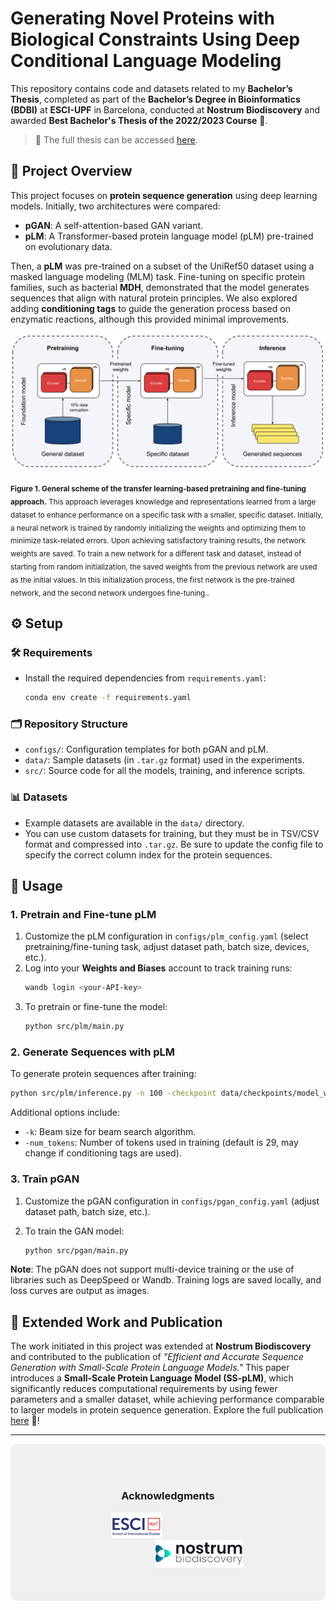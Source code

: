 # Generating Novel Proteins with Biological Constraints Using Deep Conditional Language Modeling

This repository contains code and datasets related to my **Bachelor’s Thesis**, completed as part of the **Bachelor’s Degree in Bioinformatics (BDBI)** at **ESCI-UPF** in Barcelona, conducted at **Nostrum Biodiscovery** and awarded **Best Bachelor's Thesis of the 2022/2023 Course** 🏅. 

> 🔗 The full thesis can be accessed [here](http://hdl.handle.net/10230/59921).



## 🌟 Project Overview

This project focuses on **protein sequence generation** using deep learning models. Initially, two architectures were compared:

- **pGAN**: A self-attention-based GAN variant.
- **pLM**: A Transformer-based protein language model (pLM) pre-trained on evolutionary data.

Then, a **pLM** was pre-trained on a subset of the UniRef50 dataset using a masked language modeling (MLM) task. Fine-tuning on specific protein families, such as bacterial **MDH**, demonstrated that the model generates sequences that align with natural protein principles. We also explored adding **conditioning tags** to guide the generation process based on enzymatic reactions, although this provided minimal improvements.

<div align="center">
  <img src='img/workflow.png' width="600"/> <!-- Adjust width as needed -->
</div>

<sub>**Figure 1. General scheme of the transfer learning-based pretraining and fine-tuning approach.** This approach leverages knowledge and representations learned from a
large dataset to enhance performance on a specific task with a smaller, specific dataset. Initially, a neural network is trained by randomly initializing the weights and optimizing
them to minimize task-related errors. Upon achieving satisfactory training results, the network weights are saved. To train a new network for a different task and dataset,
instead of starting from random initialization, the saved weights from the previous network are used as the initial values. In this initialization process, the first network is the
pre-trained network, and the second network undergoes fine-tuning..</sub>

## ⚙️ Setup

### 🛠 Requirements

- Install the required dependencies from `requirements.yaml`:
   ```bash
   conda env create -f requirements.yaml
   ```

### 🗂 Repository Structure

- `configs/`: Configuration templates for both pGAN and pLM.
- `data/`: Sample datasets (in `.tar.gz` format) used in the experiments.
- `src/`: Source code for all the models, training, and inference scripts.

### 📊 Datasets

- Example datasets are available in the `data/` directory.
- You can use custom datasets for training, but they must be in TSV/CSV format and compressed into `.tar.gz`. Be sure to update the config file to specify the correct column index for the protein sequences.

## 🚀 Usage

### 1. Pretrain and Fine-tune pLM

1. Customize the pLM configuration in `configs/plm_config.yaml` (select pretraining/fine-tuning task, adjust dataset path, batch size, devices, etc.).
2. Log into your **Weights and Biases** account to track training runs:
   ```bash
   wandb login <your-API-key>
   ```
3. To pretrain or fine-tune the model:
   ```bash
   python src/plm/main.py
   ```

### 2. Generate Sequences with pLM

To generate protein sequences after training:
```bash
python src/plm/inference.py -n 100 -checkpoint data/checkpoints/model_weights.ckpt
```
Additional options include:
- `-k`: Beam size for beam search algorithm.
- `-num_tokens`: Number of tokens used in training (default is 29, may change if conditioning tags are used).

### 3. Train pGAN

1. Customize the pGAN configuration in `configs/pgan_config.yaml` (adjust dataset path, batch size, etc.).

2. To train the GAN model:
    ```bash
    python src/pgan/main.py
    ```

**Note**: The pGAN does not support multi-device training or the use of libraries such as DeepSpeed or Wandb. Training logs are saved locally, and loss curves are output as images.

## 📖 Extended Work and Publication

The work initiated in this project was extended at **Nostrum Biodiscovery** and contributed to the publication of *"Efficient and Accurate Sequence Generation with Small-Scale Protein Language Models."* This paper introduces a **Small-Scale Protein Language Model (SS-pLM)**, which significantly reduces computational requirements by using fewer parameters and a smaller dataset, while achieving performance comparable to larger models in protein sequence generation. Explore the full publication [here](https://doi.org/10.1101/2023.08.04.551626) 📘!

---

<div style="background-color: #f0f0f0; padding: 50px; border-radius: 10px; text-align: center;">
  <h3>Acknowledgments</h3>
  <img src="img/esci.png" alt="ESCI-UPF Logo" width="80" style="margin-right: 100px;"/> 
  <img src="img/nbd.png" alt="Nostrum Biodiscovery Logo" width="140" style="margin-left: 100px;"/> 
</div>



